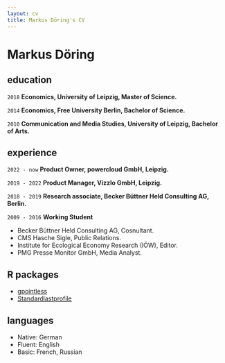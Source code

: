 ```yaml
---
layout: cv
title: Markus Döring's CV
---
```

# Markus Döring

## education

`2018`
__Economics, University of Leipzig, Master of Science.__

`2014`
__Economics, Free University Berlin, Bachelor of Science.__

`2010`
__Communication and Media Studies, University of Leipzig, Bachelor of Arts.__

## experience

`2022 - now`
__Product Owner, powercloud GmbH, Leipzig.__

`2019 - 2022`
__Product Manager, Vizzlo GmbH, Leipzig.__

`2018 - 2019`
__Research associate, Becker Büttner Held Consulting AG, Berlin.__

`2009 - 2016`
__Working Student__
  - Becker Büttner Held Consulting AG, Cosnultant.
  - CMS Hasche Sigle, Public Relations.
  - Institute for Ecological Economy Research (IÖW), Editor.
  - PMG Presse Monitor GmbH, Media Analyst.

## R packages

- [gpointless](https://github.com/flrd/ggpointless/)
- [Standardlastprofile](https://github.com/flrd/standardlastprofile/)

## languages

- Native: German
- Fluent: English
- Basic: French, Russian



<!-- ### Footer Last updated: March 2024 -->


